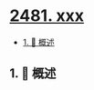 # [2481. xxx](https://github.com/Tdahuyou/TNotes.leetcode/tree/main/notes/2481.%20xxx)

<!-- region:toc -->

- [1. 📝 概述](#1--概述)

<!-- endregion:toc -->

## 1. 📝 概述
